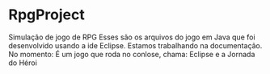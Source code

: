 # RpgProject
Simulação de jogo de RPG
Esses são os arquivos do jogo em Java que foi desenvolvido usando a ide Eclipse.
Estamos trabalhando na documentação. 
No momento:
É um jogo que roda no conlose, chama: Eclipse e a Jornada do Héroi

